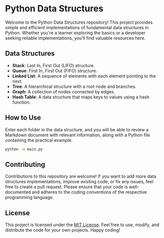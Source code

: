 # Python Data Structures

Welcome to the Python Data Structures repository! This project provides simple and efficient implementations of fundamental data structures in Python. Whether you're a learner exploring the basics or a developer seeking reliable implementations, you'll find valuable resources here.

## Data Structures

- **Stack**: Last In, First Out (LIFO) structure.
- **Queue**: First In, First Out (FIFO) structure.
- **Linked List**: A sequence of elements with each element pointing to the next.
- **Tree**: A hierarchical structure with a root node and branches.
- **Graph**: A collection of nodes connected by edges.
- **Hash Table**: A data structure that maps keys to values using a hash function.

## How to Use

Enter each folder in the data structure, and you will be able to review a Markdown document with relevant information, along with a Python file containing the practical example.

```bash
python -m main.py
```

## Contributing

Contributions to this repository are welcome! If you want to add more data structures implementations, improve existing code, or fix any issues, feel free to create a pull request. Please ensure that your code is well-documented and adheres to the coding conventions of the respective programming language.

## License

This project is licensed under the [MIT License](LICENSE). Feel free to use, modify, and distribute the code for your own projects.
Happy coding!
